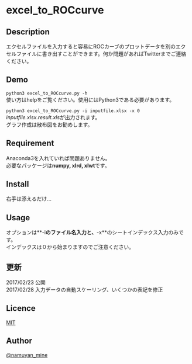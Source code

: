 # excel_to_ROCcurve  


## Description  
エクセルファイルを入力すると容易にROCカーブのプロットデータを別のエクセルファイルに書き出すことができます。何か問題があればTwitterまでご連絡ください。


## Demo  
`python3 excel_to_ROCcurve.py -h`  
使い方はhelpをご覧ください。使用にはPython3である必要があります。

`python3 excel_to_ROCcurve.py -i inputfile.xlsx -x 0`  
*inputfile.xlsx.result.xls*が出力されます。  
グラフ作成は散布図をお勧めします。


## Requirement
Anaconda3を入れていれば問題ありません。  
必要なパッケージは**numpy, xlrd, xlwt**です。


## Install
右手は添えるだけ...


## Usage
オプションは**-i**のファイル名入力と、**-x**のシートインデックス入力のみです。  
インデックスは０から始まりますのでご注意ください。


## 更新
2017/02/23 公開  
2017/02/28 入力データの自動スケーリング、いくつかの表記を修正  

## Licence

[MIT](https://github.com/tcnksm/tool/blob/master/LICENCE)

## Author

[@namuyan_mine](https://twitter.com/namuyan_mine/)
